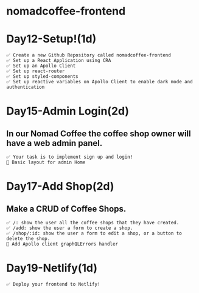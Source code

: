 # nomadcoffee-frontend

# Day12-Setup!(1d)

```
✅ Create a new Github Repository called nomadcoffee-frontend
✅ Set up a React Application using CRA
✅ Set up an Apollo Client
✅ Set up react-router
✅ Set up styled-components
✅ Set up reactive variables on Apollo Client to enable dark mode and authentication
```

# Day15-Admin Login(2d)

## In our Nomad Coffee the coffee shop owner will have a web admin panel.

```
✅ Your task is to implement sign up and login!
🎁 Basic layout for admin Home
```

# Day17-Add Shop(2d)

## Make a CRUD of Coffee Shops.

```
✅ /: show the user all the coffee shops that they have created.
✅ /add: show the user a form to create a shop.
✅ /shop/:id: show the user a form to edit a shop, or a button to delete the shop.
🎁 Add Apollo client graphQLErrors handler
```

# Day19-Netlify(1d)

```
✅ Deploy your frontend to Netlify!
```
